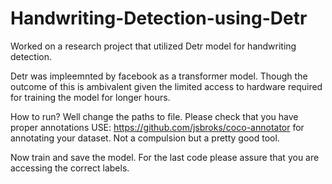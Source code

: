 # Handwriting-Detection-using-Detr
Worked on a research project that utilized Detr model for handwriting detection.

Detr was impleemnted by facebook as a transformer model. Though the outcome of this is ambivalent given the limited access to hardware required for training the model for longer hours.

How to run?
Well change the paths to file. Please check that you have proper annotations
USE: https://github.com/jsbroks/coco-annotator for annotating your dataset. Not a compulsion but a pretty good tool.

Now train and save the model. For the last code please assure that you are accessing the correct labels.
